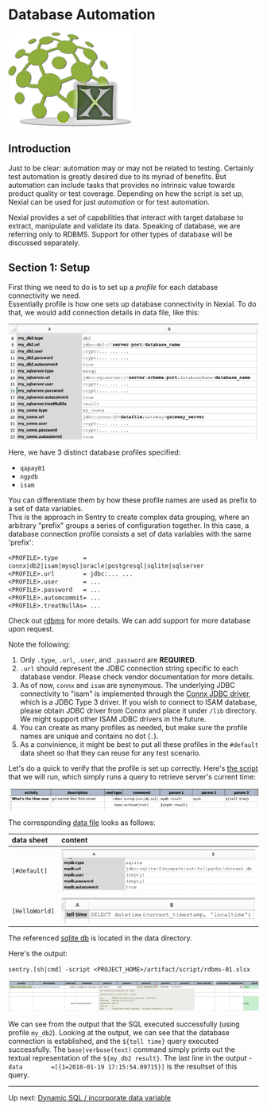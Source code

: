 # Database Automation 
![logo](image/logo-x.png)

## Introduction
Just to be clear: automation may or may not be related to testing.  Certainly test automation is 
greatly desired due to its myriad of benefits.  But automation can include tasks that provides no 
intrinsic value towards product quality or test coverage.  Depending on how the script is set up, 
Nexial can be used for just _automation_ or for test automation.

Nexial provides a set of capabilities that interact with target database to extract, manipulate and 
validate its data.  Speaking of database, we are referring only to RDBMS.  Support for other types 
of database will be discussed separately.

## Section 1: Setup
First thing we need to do is to set up a _profile_ for each database connectivity we need.  
Essentially profile is how one sets up database connectivity in Nexial.  To do 
that, we would add connection details in data file, like this:

![database connectivity](image/db-setup.png)

Here, we have 3 distinct database profiles specified:
- `qapay01`
- `ngpdb`
- `isam`

You can differentiate them by how these profile names are used as prefix to a set of data variables.  
This is the approach in Sentry to create complex data grouping, where an arbitrary "prefix" groups
a series of configuration together.  In this case, a database connection profile consists a set of 
data variables with the same 'prefix':

```
<PROFILE>.type       = connx|db2|isam|mysql|oracle|postgresql|sqlite|sqlserver
<PROFILE>.url        = jdbc:... ...
<PROFILE>.user       = ...
<PROFILE>.password   = ...
<PROFILE>.automcommit= ...
<PROFILE>.treatNullAs= ...
```

Check out [rdbms](https://confluence.ep.com/display/QA/rdbms) for more details.  We can add support 
for more database upon request.

Note the following:
1. Only `.type`, `.url`, `.user`, and `.password` are **REQUIRED**.
1. `.url` should represent the JDBC connection string specific to each database vendor.  Please 
check vendor documentation for more details.
1. As of now, `connx` and `isam` are synonymous. The underlying JDBC connectivity to "isam" is 
implemented through the [Connx JDBC driver](https://www.connx.com/databases.php), which is a 
JDBC Type 3 driver. If you wish to connect to ISAM database, please obtain JDBC driver from Connx 
and place it under `/lib` directory.  We might support other ISAM JDBC drivers in the future.
1. You can create as many profiles as needed, but make sure the profile names are unique and 
contains no dot (`.`).
1. As a convinience, it might be best to put all these profiles in the `#default` data sheet so
that they can reuse for any test scenario.

Let's do a quick to verify that the profile is set up correctly.  Here's [the script](../artifact/script/rdbms-01.xlsx) that we will
run, which simply runs a query to retrieve server's current time:

![Hello World](image/rdbms-01-HelloWorld.png)

The corresponding [data file](../artifact/data/rdbms-01.data.xlsx) looks as follows:

| data sheet     |  content                                                  |
| :------------- | :-------------------------------------------------------- |
| `[#default]`   | ![#default](image/rdbms-01-HelloWorld.data2.png)          |
| `[HelloWorld]` | ![Hello World, data](image/rdbms-01-HelloWorld.data.png)  |

The referenced [sqlite db](../artifact/data/chinook.db) is located in the data directory.

Here's the output: 

`sentry.[sh|cmd] -script <PROJECT_HOME>/artifact/script/rdbms-01.xlsx`

![Hello World, output](image/rdbms-01-HelloWorld.output.png)

We can see from the output that the SQL executed successfully (using profile `my_db2`).  Looking at
the output, we can see that the database connection is established, and the `${tell time}` query
executed successfully.  The `base|verbose(text)` command simply prints out the textual representation
of the `${my_db2 result}`. The last line in the output - `data        =[{1=2018-01-19 17:15:54.09715}]` 
is the resultset of this query.

***

Up next: [Dynamic SQL / incorporate data variable](Database-Automation-dynamicsql.md)
